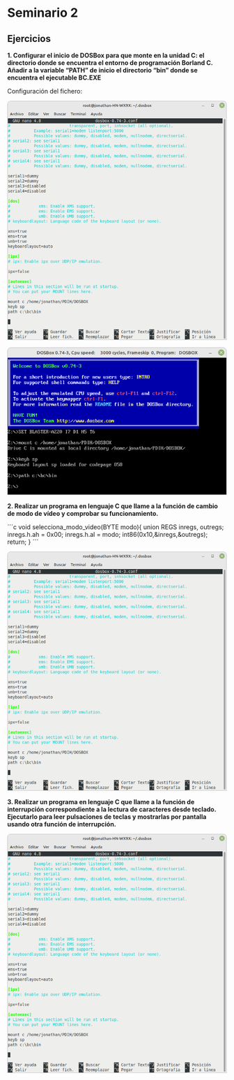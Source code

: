 # Seminario 2

## Ejercicios

**1. Configurar el inicio de DOSBox para que monte en la unidad C: el directorio donde se encuentra el entorno de programación Borland C. Añadir a la variable “PATH” de inicio el directorio “bin” donde se encuentra el ejecutable BC.EXE**


Configuración del fichero:


![imagen](https://github.com/jomoca/PDIH/blob/master/Seminario_2/img/archivoConfiguracion.png)


![imagen](https://github.com/jomoca/PDIH/blob/master/Seminario_1/img/Captura%20de%20pantalla%20de%202022-03-10%2021-24-53.png)



**2. Realizar un programa en lenguaje C que llame a la función de cambio de modo de vídeo y comprobar su funcionamiento.**

´´´c
void selecciona_modo_video(BYTE modo){
        union REGS inregs, outregs;
        inregs.h.ah = 0x00;
        inregs.h.al = modo;
        int86(0x10,&inregs,&outregs);
        return;
}
´´´

![imagen](https://github.com/jomoca/PDIH/blob/master/Seminario_1/img/archivoConfiguracion.png)



**3. Realizar un programa en lenguaje C que llame a la función de interrupción correspondiente a la lectura de caracteres desde teclado. Ejecutarlo para leer pulsaciones de teclas y mostrarlas por pantalla usando otra función de interrupción.**




![imagen](https://github.com/jomoca/PDIH/blob/master/Seminario_1/img/archivoConfiguracion.png)
